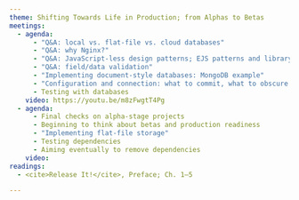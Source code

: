 ```yaml
---
theme: Shifting Towards Life in Production; from Alphas to Betas
meetings:
  - agenda:
      - "Q&A: local vs. flat-file vs. cloud databases"
      - "Q&A: why Nginx?"
      - "Q&A: JavaScript-less design patterns; EJS patterns and library access"
      - "Q&A: field/data validation"
      - "Implementing document-style databases: MongoDB example"
      - "Configuration and connection: what to commit, what to obscure (ENV)"
      - Testing with databases
    video: https://youtu.be/m8zFwgtT4Pg
  - agenda:
      - Final checks on alpha-stage projects
      - Beginning to think about betas and production readiness
      - "Implementing flat-file storage"
      - Testing dependencies
      - Aiming eventually to remove dependencies
    video:
readings:
  - <cite>Release It!</cite>, Preface; Ch. 1–5

---
```

